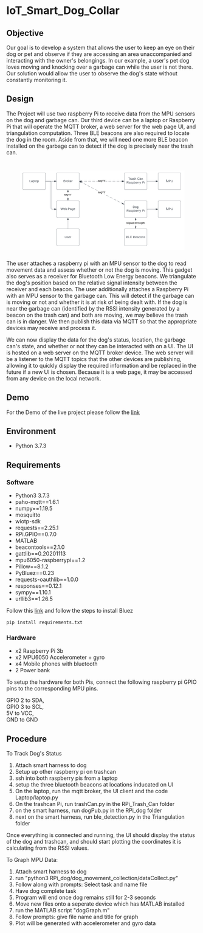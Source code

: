 # IoT_Smart_Dog_Collar

## Objective 
Our goal is to develop a system that allows the user to keep an eye on their dog or pet and observe if they are accessing an area unaccompanied and interacting with the owner's belongings. In our example, a user's pet dog loves moving and knocking over a garbage can while the user is not there. Our solution would allow the user to observe the dog's state without constantly monitoring it.

## Design
The Project will use two raspberry Pi to receive data from the MPU sensors on the dog and garbage can. Our third device can be a laptop or Raspberry Pi that will operate the MQTT broker, a web server for the web page UI, and triangulation computation. Three BLE beacons are also required to locate the dog in the room. Aside from that, we will need one more BLE beacon installed on the garbage can to detect if the dog is precisely near the trash can.

<h1 align="center">
    <img src="./imgs/System_Design.png">
</h1>

The user attaches a raspberry pi with an MPU sensor to the dog to read movement data and assess whether or not the dog is moving. This gadget also serves as a receiver for Bluetooth Low Energy beacons. We triangulate the dog's position based on the relative signal intensity between the receiver and each beacon. The user additionally attaches a Raspberry Pi with an MPU sensor to the garbage can. This will detect if the garbage can is moving or not and whether it is at risk of being dealt with. If the dog is near the garbage can (identified by the RSSI intensity generated by a beacon on the trash can) and both are moving, we may believe the trash can is in danger. We then publish this data via MQTT so that the appropriate devices may receive and process it.

We can now display the data for the dog's status, location, the garbage can's state, and whether or not they can be interacted with on a UI. The UI is hosted on a web server on the MQTT broker device. The web server will be a listener to the MQTT topics that the other devices are publishing, allowing it to quickly display the required information and be replaced in the future if a new UI is chosen. Because it is a web page, it may be accessed from any device on the local network.

## Demo

For the Demo of the live project please follow the [link](https://youtu.be/L9ZbTyrODcE)

## Environment
- Python 3.7.3

## Requirements
### Software
- Python3 3.7.3
- paho-mqtt==1.6.1
- numpy==1.19.5
- mosquitto 
- wiotp-sdk
- requests==2.25.1
- RPi.GPIO==0.7.0
- MATLAB
- beacontools==2.1.0
- gattlib==0.20201113
- mpu6050-raspberrypi==1.2
- Pillow==8.1.2
- PyBluez==0.23
- requests-oauthlib==1.0.0
- responses==0.12.1
- sympy==1.10.1
- urllib3==1.26.5


Follow this [link](https://learn.adafruit.com/install-bluez-on-the-raspberry-pi/installation) and follow the steps to install Bluez

```
pip install requirements.txt
```

### Hardware
- x2 Raspberry Pi 3b
- x2 MPU6050 Accelerometer + gyro
- x4 Mobile phones with bluetooth
- 2 Power bank

To setup the hardware for both Pis, connect the following raspberry pi GPIO pins to the corresponding MPU pins.

GPIO 2 to SDA, <br />
GPIO 3 to SCL, <br />
5V to VCC, <br />
GND to GND <br />

## Procedure
To Track Dog's Status
1. Attach smart harness to dog
2. Setup up other raspberry pi on trashcan
3. ssh into both raspberry pis from a laptop
4. setup the three bluetooth beacons at locations inducated on UI
5. On the laptop, run the mqtt broker, the UI client and the code Laptop/laptop.py
6. On the trashcan Pi, run trashCan.py in the RPi_Trash_Can folder
7. on the smart harness, run dogPub.py in the RPi_dog folder
8. next on the smart harness, run ble_detection.py in the Triangulation folder

Once everything is connected and running, the UI should display the status of the dog and trashcan, and should start plotting the coordinates it is calculating from the RSSI values.

To Graph MPU Data:
1. Attach smart harness to dog
2. run "python3 RPi_dog/dog_movement_collection/dataCollect.py"
3. Follow along with prompts: Select task and name file
4. Have dog complete task
5. Program will end once dog remains still for 2-3 seconds
6. Move new files onto a seperate device which has MATLAB installed
7. run the MATLAB script "dogGraph.m"
8. Follow prompts: give file name and title for graph
9. Plot will be generated with accelerometer and gyro data
